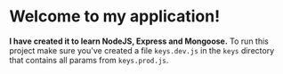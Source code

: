 # Welcome to my application!
**I have created it to learn NodeJS, Express and Mongoose.**
To run this project make sure you've created a file `keys.dev.js` in the `keys` directory that contains all params from `keys.prod.js`.
